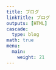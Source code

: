 ```yaml
---
title: ブログ
linkTitle: ブログ
outputs: [HTML]
cascade:
  type: blog
math: true
menu:
  main:
    weight: 21
---
```


